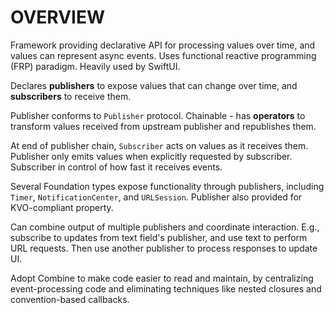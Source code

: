 # OVERVIEW

Framework providing declarative API for processing values over time, and values can represent async events. Uses functional reactive programming (FRP) paradigm. Heavily used by SwiftUI.

Declares **publishers** to expose values that can change over time, and **subscribers** to receive them.

Publisher conforms to `Publisher` protocol. Chainable - has **operators** to transform values received from upstream publisher and republishes them.

At end of publisher chain, `Subscriber` acts on values as it receives them. Publisher only emits values when explicitly requested by subscriber. Subscriber in control of how fast it receives events.

Several Foundation types expose functionality through publishers, including `Timer`, `NotificationCenter`, and `URLSession`. Publisher also provided for KVO-compliant property.

Can combine output of multiple publishers and coordinate interaction. E.g., subscribe to updates from text field's publisher, and use text to perform URL requests. Then use another publisher to process responses to update UI.

Adopt Combine to make code easier to read and maintain, by centralizing event-processing code and eliminating techniques like nested closures and convention-based callbacks.
